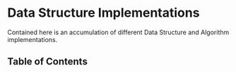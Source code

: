 # Data Structure Implementations

Contained here is an accumulation of different Data Structure and Algorithm implementations. 

## Table of Contents